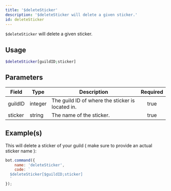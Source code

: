 ```yaml
---
title: '$deleteSticker'
description: '$deleteSticker will delete a given sticker.'
id: deleteSticker
---
```


`$deleteSticker` will delete a given sticker.

## Usage

```php
$deleteSticker[guildID;sticker]
```

## Parameters

| Field   | Type    | Description                                      | Required |
| ------- | ------- | ------------------------------------------------ |:--------:|
| guildID | integer | The guild ID of where the sticker is located in. |   true   |
| sticker | string  | The name of the sticker.                         |   true   |

## Example(s)

This will delete a sticker of your guild ( make sure to provide an actual sticker name ):

```javascript
bot.command({
    name: 'deleteSticker',
    code: `
  $deleteSticker[$guildID;sticker]
  `
});
```